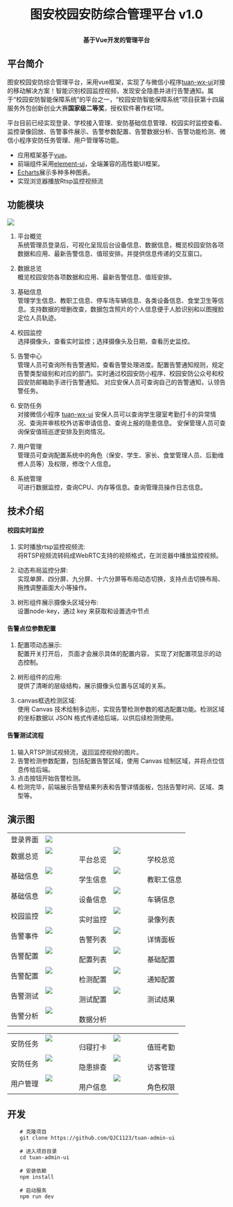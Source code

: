 
<h1 align="center" style="margin: 30px 0 30px; font-weight: bold;">图安校园安防综合管理平台 v1.0</h1>
<h4 align="center">基于Vue开发的管理平台</h4>




## 平台简介


图安校园安防综合管理平台，采用vue框架，实现了与微信小程序[tuan-wx-ui](https://github.com/QJC1123/tuan-wx-ui)对接的移动解决方案！智能识别校园监控视频，发现安全隐患并进行告警通知。属于“校园安防智能保障系统”的平台之一，“校园安防智能保障系统”项目获第十四届服务外包创新创业大赛**国家级二等奖**，授权软件著作权1项。

平台目前已经实现登录、学校接入管理、安防基础信息管理、校园实时监控查看、监控录像回放、告警事件展示、告警参数配置、告警数据分析、告警功能检测、微信小程序安防任务管理、用户管理等功能。



* 应用框架基于[vue](https://cn.vuejs.org/guide/introduction.html)。
* 前端组件采用[element-ui](https://www.uihtm.com/element/#/zh-CN)，全端兼容的高性能UI框架。
* [Echarts](https://echarts.apache.org/zh/index.html)展示多种多种图表。
* 实现浏览器播放Rtsp监控视频流



## 功能模块

<img src="img/26.png"/>

1. 平台概览<br>
    系统管理员登录后，可视化呈现后台设备信息、数据信息，概览校园安防各项数据和应用、最新告警信息、值班安排。并提供信息传递的交互窗口。

2. 数据总览<br>
    概览校园安防各项数据和应用、最新告警信息、值班安排。

3. 基础信息<br>
    管理学生信息、教职工信息、停车场车辆信息、各类设备信息、食堂卫生等信息。支持数据的增删改查，数据包含照片的个人信息便于人脸识别和以图搜脸定位人员轨迹。

4. 校园监控<br>
    选择摄像头，查看实时监控；选择摄像头及日期，查看历史监控。

5. 告警中心<br>
    管理人员可查询所有告警通知，查看告警处理进度。配置告警通知规则，规定告警类型级别和对应的部门。实时通过校园安防小程序、校园安防公众号和校园安防邮箱助手进行告警通知。
    对应安保人员可查询自己的告警通知，认领告警任务。

6. 安防任务<br>
    对接微信小程序 [tuan-wx-ui](https://github.com/QJC1123/tuan-wx-ui)
    安保人员可以查询学生寝室考勤打卡的异常情况、查询并审核校外访客申请信息、查询上报的隐患信息。
    安保管理人员可查询保安值班巡逻安排及到岗情况。

7. 用户管理<br>
    管理员可查询配置系统中的角色（保安、学生、家长、食堂管理人员、后勤维修人员等）及权限，修改个人信息。

8. 系统管理<br>
    可进行数据监控，查询CPU、内存等信息。查询管理员操作日志信息。

## 技术介绍

#### 校园实时监控

1. 实时播放rtsp监控视频流:<br>
    将RTSP视频流转码成WebRTC支持的视频格式，在浏览器中播放监控视频。

2. 动态布局监控分屏:<br>
   实现单屏、四分屏、九分屏、十六分屏等布局动态切换，支持点击切换布局、拖拽调整画面大小等操作。

3. 树形组件展示摄像头区域分布:<br>
   设置node-key，通过 key 来获取和设置选中节点

#### 告警点位参数配置
1. 配置项动态展示:<br>
    配置开关打开后， 页面才会展示具体的配置内容， 实现了对配置项显示的动态控制。

2. 树形组件的应用:<br>
    提供了清晰的层级结构，展示摄像头位置与区域的关系。

3. canvas框选检测区域:<br>
    使用 Canvas 技术绘制多边形，实现告警检测参数的框选配置功能。检测区域的坐标数据以 JSON 格式传递给后端，以供后续检测使用。


#### 告警测试流程

1. 输入RTSP测试视频流，返回监控视频的图片。
2. 告警检测参数配置，包括配置告警区域，使用 Canvas 绘制区域，并将点位信息传给后端。
3. 点击按钮开始告警检测。
4. 检测完毕，前端展示告警结果列表和告警详情面板，包括告警时间、区域、类型等。



## 演示图


<table>
    <tr>
        <td>登录界面</td>
        <td>
            <img src="img/1.png"/>
        </td>
    <tr>
     <tr>
        <td>数据总览</td>
        <td>
            <img src="img/2.png"/>
            <div class="caption">&nbsp;&nbsp;&nbsp;&nbsp;&nbsp;&nbsp;&nbsp;&nbsp;&nbsp;&nbsp;&nbsp;&nbsp;&nbsp;&nbsp;&nbsp;&nbsp;&nbsp;&nbsp;平台总览</div>
        </td>
        <td>
            <img src="img/3.png"/>
            <div class="caption">&nbsp;&nbsp;&nbsp;&nbsp;&nbsp;&nbsp;&nbsp;&nbsp;&nbsp;&nbsp;&nbsp;&nbsp;&nbsp;&nbsp;&nbsp;&nbsp;&nbsp;&nbsp;学校总览</div>
        </td>
    </tr>
    <tr>
        <td>基础信息</td>
        <td>
            <img src="img/4.png"/>
            <div class="caption">&nbsp;&nbsp;&nbsp;&nbsp;&nbsp;&nbsp;&nbsp;&nbsp;&nbsp;&nbsp;&nbsp;&nbsp;&nbsp;&nbsp;&nbsp;&nbsp;&nbsp;&nbsp;学生信息</div>
        </td>
        <td>
            <img src="img/5.png"/>
            <div class="caption">&nbsp;&nbsp;&nbsp;&nbsp;&nbsp;&nbsp;&nbsp;&nbsp;&nbsp;&nbsp;&nbsp;&nbsp;&nbsp;&nbsp;&nbsp;&nbsp;&nbsp;&nbsp;教职工信息</div>
        </td>
    </tr>
     <tr>
        <td>基础信息</td>
        <td>
            <img src="img/6.png"/>
            <div class="caption">&nbsp;&nbsp;&nbsp;&nbsp;&nbsp;&nbsp;&nbsp;&nbsp;&nbsp;&nbsp;&nbsp;&nbsp;&nbsp;&nbsp;&nbsp;&nbsp;&nbsp;&nbsp;设备信息</div>
        </td>
        <td>
            <img src="img/7.png"/>
            <div class="caption">&nbsp;&nbsp;&nbsp;&nbsp;&nbsp;&nbsp;&nbsp;&nbsp;&nbsp;&nbsp;&nbsp;&nbsp;&nbsp;&nbsp;&nbsp;&nbsp;&nbsp;&nbsp;车辆信息</div>
        </td>
    </tr>
    <tr>
        <td>校园监控</td>
        <td>
            <img src="img/8.png"/>
            <div class="caption">&nbsp;&nbsp;&nbsp;&nbsp;&nbsp;&nbsp;&nbsp;&nbsp;&nbsp;&nbsp;&nbsp;&nbsp;&nbsp;&nbsp;&nbsp;&nbsp;&nbsp;&nbsp;实时监控</div>
        </td>
        <td>
            <img src="img/9.png"/>
            <div class="caption">&nbsp;&nbsp;&nbsp;&nbsp;&nbsp;&nbsp;&nbsp;&nbsp;&nbsp;&nbsp;&nbsp;&nbsp;&nbsp;&nbsp;&nbsp;&nbsp;&nbsp;&nbsp;录像列表</div>
        </td>
    </tr>
    <tr>
        <td>告警事件</td>
        <td>
            <img src="img/11.png"/>
            <div class="caption">&nbsp;&nbsp;&nbsp;&nbsp;&nbsp;&nbsp;&nbsp;&nbsp;&nbsp;&nbsp;&nbsp;&nbsp;&nbsp;&nbsp;&nbsp;&nbsp;&nbsp;&nbsp;告警列表</div>
        </td>
        <td>
            <img src="img/12.png"/>
            <div class="caption">&nbsp;&nbsp;&nbsp;&nbsp;&nbsp;&nbsp;&nbsp;&nbsp;&nbsp;&nbsp;&nbsp;&nbsp;&nbsp;&nbsp;&nbsp;&nbsp;&nbsp;&nbsp;详情面板</div>
        </td>
    </tr>
     <tr>
        <td>告警配置</td>
        <td>
            <img src="img/13.png"/>
            <div class="caption">&nbsp;&nbsp;&nbsp;&nbsp;&nbsp;&nbsp;&nbsp;&nbsp;&nbsp;&nbsp;&nbsp;&nbsp;&nbsp;&nbsp;&nbsp;&nbsp;&nbsp;&nbsp;配置列表</div>
        </td>
        <td>
            <img src="img/14.png"/>
            <div class="caption">&nbsp;&nbsp;&nbsp;&nbsp;&nbsp;&nbsp;&nbsp;&nbsp;&nbsp;&nbsp;&nbsp;&nbsp;&nbsp;&nbsp;&nbsp;&nbsp;&nbsp;&nbsp;基础配置</div>
        </td>
    </tr>
    <tr>
        <td>告警配置</td>
         <td>
            <img src="img/15.png"/>
            <div class="caption">&nbsp;&nbsp;&nbsp;&nbsp;&nbsp;&nbsp;&nbsp;&nbsp;&nbsp;&nbsp;&nbsp;&nbsp;&nbsp;&nbsp;&nbsp;&nbsp;&nbsp;&nbsp;检测配置</div>
        </td>
        <td>
            <img src="img/16.png"/>
            <div class="caption">&nbsp;&nbsp;&nbsp;&nbsp;&nbsp;&nbsp;&nbsp;&nbsp;&nbsp;&nbsp;&nbsp;&nbsp;&nbsp;&nbsp;&nbsp;&nbsp;&nbsp;&nbsp;通知配置</div>
        </td>
    </tr>
     <tr>
        <td>告警测试</td>
        <td>
            <img src="img/18.png"/>
            <div class="caption">&nbsp;&nbsp;&nbsp;&nbsp;&nbsp;&nbsp;&nbsp;&nbsp;&nbsp;&nbsp;&nbsp;&nbsp;&nbsp;&nbsp;&nbsp;&nbsp;&nbsp;&nbsp;测试配置</div>
        </td>
        <td>
            <img src="img/19.png"/>
            <div class="caption">&nbsp;&nbsp;&nbsp;&nbsp;&nbsp;&nbsp;&nbsp;&nbsp;&nbsp;&nbsp;&nbsp;&nbsp;&nbsp;&nbsp;&nbsp;&nbsp;&nbsp;&nbsp;测试结果</div>
        </td>
    </tr>
    <tr>
        <td>告警分析</td>
        <td>
            <img src="img/17.png"/>
            <div class="caption">&nbsp;&nbsp;&nbsp;&nbsp;&nbsp;&nbsp;&nbsp;&nbsp;&nbsp;&nbsp;&nbsp;&nbsp;&nbsp;&nbsp;&nbsp;&nbsp;&nbsp;&nbsp;数据分析</div>
        </td>
    </tr>
    
</table>



<table>
    <tr>
        <td>安防任务</td>
        <td>
            <img src="img/20.png"/>
            <div class="caption">&nbsp;&nbsp;&nbsp;&nbsp;&nbsp;&nbsp;&nbsp;&nbsp;&nbsp;&nbsp;&nbsp;&nbsp;&nbsp;&nbsp;&nbsp;&nbsp;&nbsp;&nbsp;归寝打卡</div>
        </td>
        <td>
            <img src="img/22.png"/>
            <div class="caption">&nbsp;&nbsp;&nbsp;&nbsp;&nbsp;&nbsp;&nbsp;&nbsp;&nbsp;&nbsp;&nbsp;&nbsp;&nbsp;&nbsp;&nbsp;&nbsp;&nbsp;&nbsp;值班考勤</div>
        </td>
    </tr>
    <tr>
        <td>安防任务</td>
        <td>
            <img src="img/21.png"/>
            <div class="caption">&nbsp;&nbsp;&nbsp;&nbsp;&nbsp;&nbsp;&nbsp;&nbsp;&nbsp;&nbsp;&nbsp;&nbsp;&nbsp;&nbsp;&nbsp;&nbsp;&nbsp;&nbsp;隐患排查</div>
        </td>
        <td>
            <img src="img/23.png"/>
            <div class="caption">&nbsp;&nbsp;&nbsp;&nbsp;&nbsp;&nbsp;&nbsp;&nbsp;&nbsp;&nbsp;&nbsp;&nbsp;&nbsp;&nbsp;&nbsp;&nbsp;&nbsp;&nbsp;访客管理</div>
        </td>
    </tr>
    <tr>
        <td>用户管理</td>
        <td>
            <img src="img/24.png"/>
            <div class="caption">&nbsp;&nbsp;&nbsp;&nbsp;&nbsp;&nbsp;&nbsp;&nbsp;&nbsp;&nbsp;&nbsp;&nbsp;&nbsp;&nbsp;&nbsp;&nbsp;&nbsp;&nbsp;用户信息</div>
        </td>
        <td>
            <img src="img/25.png"/>
            <div class="caption">&nbsp;&nbsp;&nbsp;&nbsp;&nbsp;&nbsp;&nbsp;&nbsp;&nbsp;&nbsp;&nbsp;&nbsp;&nbsp;&nbsp;&nbsp;&nbsp;&nbsp;&nbsp;角色权限</div>
        </td>
    </tr>
</table>


## 开发
        # 克隆项目
        git clone https://github.com/QJC1123/tuan-admin-ui

        # 进入项目目录
        cd tuan-admin-ui

        # 安装依赖
        npm install

        # 启动服务
        npm run dev




